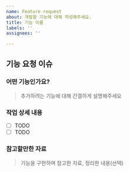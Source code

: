 ```yaml
---
name: Feature request
about: 개발할 기능에 대해 작성해주세요.
title: 기능 이름
labels: ''
assignees: ''

---
```


## 기능 요청 이슈

### 어떤 기능인가요?
> 추가하려는 기능에 대해 간결하게 설명해주세요

### 작업 상세 내용

- [ ] TODO
- [ ] TODO

### 참고할만한 자료
> 기능을 구현하며 참고한 자료, 정리한 내용(선택)
